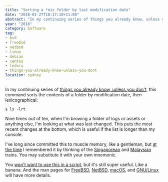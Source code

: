 ```yaml
---
title: "Sorting a *nix folder by last modification date"
date: "2018-01-27T10:17:10+11:00"
abstract: "In my continuing series of things you already know, unless you don’t already know"
year: "2018"
category: Software
tag:
- bsd
- freebsd
- netbsd
- linux
- debian
- centos
- fedora
- things-you-already-know-unless-you-dont
location: sydney
---
```

In my continuing series of [things you already know, unless you don't], this command sorts the contents of a folder by modification date, then lexicographical:

    $ ls -lrt

Nine times out of ten, when I'm browing a folder of logs or assets or anything else, I'm looking at what was last changed. This puts the most recent changes at the bottom, which is useful if the list is longer than my console.

I've long since committed this to muscle memory, like a gentleman, but [at the time] I remembered it by thinking of the [Singaporean] and [Malaysian] trains. You may substitute it with your own mnemonic.

You [won't want to use this in a script], but it's still super useful. Like a banana. And the man pages for [FreeBSD], [NetBSD], [macOS], and [GNU/Linux] will have more details.

[things you already know, unless you don't]: https://rubenerd.com/tag/things-you-already-know-unless-you-dont
[won't want to use this in a script]: https://rubenerd.com/trap-of-using-unix-find-in-ordered-lists/ "Blog post on the pitfalls on using find in ordered lists"
[Singaporean]: https://en.wikipedia.org/wiki/Light_Rail_Transit_(Singapore)
[Malaysian]: https://en.wikipedia.org/wiki/Ampang_and_Sri_Petaling_lines
[at the time]: https://rubenerd.com/modular-xorg-on-netbsd-from-scratch/ "Blog post on installing modular Xorg on NetBSD, from 2007"

[FreeBSD]: https://www.freebsd.org/cgi/man.cgi?query=ls&apropos=0&sektion=0&manpath=FreeBSD+11.1-RELEASE+and+Ports&arch=default&format=html
[NetBSD]: http://netbsd.gw.com/cgi-bin/man-cgi?ls++NetBSD-current
[macOS]: https://developer.apple.com/legacy/library/documentation/Darwin/Reference/ManPages/man1/ls.1.html
[GNU/Linux]: https://linux.die.net/man/1/ls

